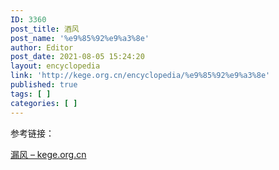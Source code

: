 ```yaml
---
ID: 3360
post_title: 酒风
post_name: '%e9%85%92%e9%a3%8e'
author: Editor
post_date: 2021-08-05 15:24:20
layout: encyclopedia
link: 'http://kege.org.cn/encyclopedia/%e9%85%92%e9%a3%8e'
published: true
tags: [ ]
categories: [ ]
---
```

参考链接：

<a href="http://kege.org.cn/encyclopedia/%e6%bc%8f%e9%a3%8e">漏风 – kege.org.cn</a>
